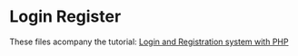 Login Register
=============

These files acompany the tutorial: [Login and Registration system with PHP](https://daveismyname.blog/login-and-registration-system-with-php)
